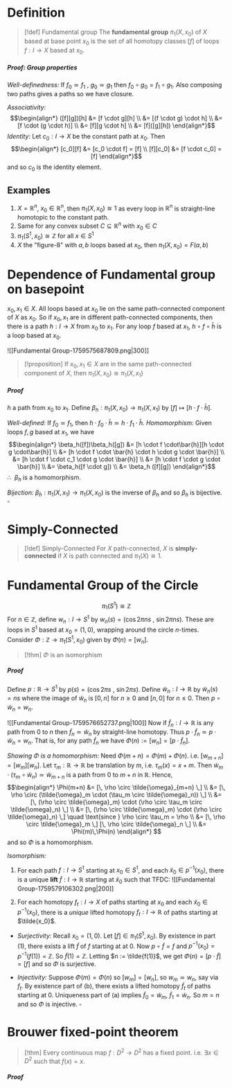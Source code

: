 
# Definition

>[!def] Fundamental group
>The **fundamental group** $\pi_1(X,x_0)$ of $X$ based at base point $x_0$ is the set of all homotopy classes $[f]$ of loops $f:I \to X$ based at $x_0$.

##### Proof: Group properties

*Well-definedness:* If $f_0\simeq f_1$ , $g_0\simeq g_1$ then $f_0 \circ g_0 = f_1 \circ g_1$. Also composing two paths gives a paths so we have closure.

*Associativity:* 
$$\begin{align*}
([f][g])[h] &= [f \cdot g][h] \\
&= [(f \cdot g) \cdot h] \\
&= [f \cdot (g \cdot h)] \\
&= [f][g \cdot h] \\
&= [f]([g][h])
\end{align*}$$
*Identity:* Let $c_0 : I \to X$ be the constant path at $x_0$. Then
$$\begin{align*}
[c_0][f] &= [c_0 \cdot f] = [f] \\
[f][c_0] &= [f \cdot c_0] = [f]
\end{align*}$$
and so $c_0$ is the identity element. 


## Examples

1. $X = \mathbb{R}^n$, $x_0 \in \mathbb{R}^n$, then $\pi_1(X,x_0) \cong 1$ as every loop in $\mathbb{R}^n$ is straight-line homotopic to the constant path.
2. Same for any convex subset $C \subseteq \mathbb{R}^n$ with $x_0 \in C$
3. $\pi_1(S^1,x_0) \cong \mathbb{Z}$ for all $x \in S^1$
4. $X$ the "figure-8" with $a,b$ loops based at $x_0$, then $\pi_1(X,x_0) = F(a,b)$


# Dependence of Fundamental group on basepoint

$x_0,x_1\in X$. All loops based at $x_0$ lie on the same path-connected component of $X$ as $x_0$. So if $x_0,x_1$ are in different path-connected components, then there is a path $h:I \to X$ from $x_0$ to $x_1$. 
For any loop $f$ based at $x_1$, $h \circ f \circ\bar{h}$ is a loop based at $x_0$.

![[Fundamental Group-1759575687809.png|300]]


>[!proposition] 
>If $x_0,x_1\in X$ are in the same path-connected component of $X$, then $\pi_1(X,x_0) \cong \pi_1(X,x_1)$
##### Proof
$h$ a path from $x_0$ to $x_1$. Define $\beta_h: \pi_1(X,x_0)\to \pi_1(X,x_1)$ by $[f] \mapsto [h \cdot f \cdot \bar{h}]$.

*Well-defined:* If $f_0\simeq f_1$, then $h \cdot f_0 \cdot \bar{h} \simeq h \cdot f_1 \cdot \bar{h}$.
*Homomorphism:* Given loops $f,g$ based at $x_1$, we have 
$$\begin{align*}
\beta_h([f])\beta_h([g]) &= [h \cdot f \cdot\bar{h}][h \cdot g \cdot\bar{h}] \\
&= [h \cdot f \cdot \bar{h} \cdot h \cdot g \cdot \bar{h}] \\
&= [h \cdot f \cdot c_1 \cdot g \cdot \bar{h}] \\
&= [h \cdot f \cdot g \cdot \bar{h}] \\
&= \beta_h([f \cdot g]) \\
&= \beta_h ([f][g])
\end{align*}$$
$\therefore\:\:\beta_h$ is a homomorphism.

*Bijection:* $\beta_{\bar{h}}:\pi_1(X,x_1)\to \pi_1(X,x_0)$ is  the inverse of $\beta_h$ and so $\beta_h$ is bijective.   $\square$


# Simply-Connected

>[!def] Simply-Connected
>For $X$ path-connected, $X$ is **simply-connected** if $X$ is path connected and $\pi_1(X)\cong 1$.



# Fundamental Group of the Circle
$$\pi_1(S^1) \cong \mathbb{Z}$$
For $n \in \mathbb{Z}$, define $w_n: I \to S^1$ by $w_n(s) = (\cos 2\pi ns\:,\:\sin 2\pi ns)$. These are loops in $S^1$ based at $x_0=(1,0)$, wrapping around the circle $n$-times.
Consider $\Phi:\mathbb{Z} \to \pi_1(S^1,x_0)$ given by $\Phi(n) = [w_n]$.

>[!thm]
>$\Phi$ is an isomorphism
##### Proof
Define $p: \mathbb{R} \to S^1$ by $p(s) = (\cos 2\pi s\:,\:\sin 2\pi s)$. Define $\tilde{w}_n: I \to \mathbb{R}$ by $\tilde{w}_n(s)=ns$ where the image of $\tilde{w}_n$ is $[0,n]$ for $n\geq 0$ and $[n,0]$ for $n \leq 0$. Then $p \circ \tilde{w}_n = w_n$.

![[Fundamental Group-1759576652737.png|100]]
Now if $\tilde{f}_n:I\to \mathbb{R}$ is any path from $0$ to $n$ then $\tilde{f}_n \simeq \tilde{w}_n$ by straight-line homotopy. Thus $p \cdot \tilde{f}_n \simeq p \cdot \tilde{w}_n = w_n$. That is, for any path $\tilde{f}_n$ we have $\Phi(n):=[w_n] = [p \cdot \tilde{f}_n]$.

*Showing $\Phi$ is a homomorphism:* Need $\Phi(m+n) = \Phi(m) + \Phi(n)$. i.e. $[w_{m+n}]=[w_m][w_n]$.
Let $\tau_m: \mathbb{R} \to \mathbb{R}$ be translation by $m$, i.e. $\tau_m(x) = x+m$. Then $\tilde{w}_m \cdot(\tau_m \circ \tilde{w}_n) \simeq \tilde{w}_{m+n}$ is a path from $0$ to $m+n$ in $\mathbb{R}$. Hence,
$$\begin{align*}
\Phi(m+n) 
&= [\, \rho \circ \tilde{\omega}_{m+n} \,] \\
&= [\, \rho \circ (\tilde{\omega}_m \cdot (\tau_m \circ \tilde{\omega}_n)) \,] \\
&= [\, (\rho \circ \tilde{\omega}_m) \cdot (\rho \circ \tau_m \circ \tilde{\omega}_n) \,] \\
&= [\, (\rho \circ \tilde{\omega}_m) \cdot (\rho \circ \tilde{\omega}_n) \,] 
\quad \text{since } \rho \circ \tau_m = \rho \\
&= [\, \rho \circ \tilde{\omega}_m \,] [\, \rho \circ \tilde{\omega}_n \,] \\
&= \Phi(m)\,\Phi(n)
\end{align*}
$$
and so $\Phi$ is a homomorphism.

*Isomorphism:* 
1. For each path $f:I \to S^1$ starting at $x_0 \in S^1$, and each $\tilde{x}_0\in p^{-1}(x_0)$, there is a unique **lift** $\tilde{f}:I \to \mathbb{R}$ starting at $\tilde{x}_0$ such that TFDC:
	![[Fundamental Group-1759579106302.png|200]]

2. For each homotopy $f_t:I\to X$ of paths starting at $x_0$ and each $\tilde{x}_0\in p^{-1}(x_0)$, there is a *unique* lifted homotopy $f_t:I\to \mathbb{R}$ of paths starting at $\tilde{x_0}$.


- *Surjectivity:* Recall $x_0 = (1,0)$. Let $[f]\in \pi_1(S^1,x_0)$. By existence in part (1), there exists a lift $\tilde{f}$ of $f$ starting at at $0$. Now $p \circ\tilde{f} = f$ and $p^{-1}(x_0) = p^{-1}(f(1)) = \mathbb{Z}$. 
	So $\tilde{f}(1) = \mathbb{Z}$. Letting $n := \tilde{f(1)}$, we get $\Phi(n) = [p \cdot \tilde{f}] = [f]$ and so $\Phi$ is surjective.

- *Injectivity:* Suppose $\Phi(m)=\Phi(n)$ so $[w_m]=[w_n]$, so $w_m \simeq w_n$, say via $f_t$. 
	By existence part of (b), there exists a lifted homotopy $\tilde{f}_t$ of paths starting at $0$. Uniqueness part of (a) implies $\tilde{f}_0 = \tilde{w}_m$, $\tilde{f}_1 = \tilde{w}_n$. So $m=n$ and so $\Phi$ is injective.   $\square$ 


# Brouwer fixed-point theorem

>[!thm]
>Every continuous map $f:D^2\to D^2$ has a fixed point. i.e. $\exists x \in D^2$ such that $f(x)=x$.
##### Proof



